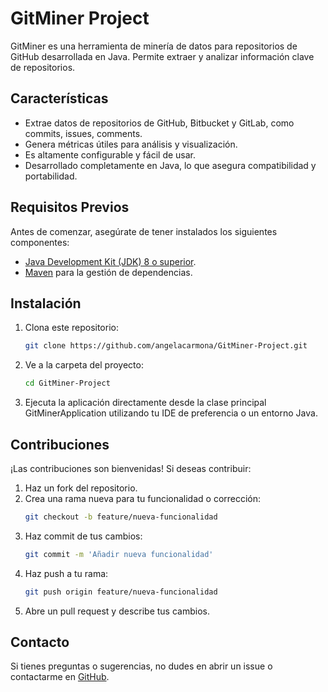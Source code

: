 # GitMiner Project

GitMiner es una herramienta de minería de datos para repositorios de GitHub desarrollada en Java. Permite extraer y analizar información clave de repositorios.

## Características

- Extrae datos de repositorios de GitHub, Bitbucket y GitLab, como commits, issues, comments.
- Genera métricas útiles para análisis y visualización.
- Es altamente configurable y fácil de usar.
- Desarrollado completamente en Java, lo que asegura compatibilidad y portabilidad.

## Requisitos Previos

Antes de comenzar, asegúrate de tener instalados los siguientes componentes:

- [Java Development Kit (JDK) 8 o superior](https://www.oracle.com/java/technologies/javase-downloads.html).
- [Maven](https://maven.apache.org/) para la gestión de dependencias.

## Instalación

1. Clona este repositorio:
    ```bash
    git clone https://github.com/angelacarmona/GitMiner-Project.git
    ```

2. Ve a la carpeta del proyecto:
    ```bash
    cd GitMiner-Project
    ```

3. Ejecuta la aplicación directamente desde la clase principal GitMinerApplication utilizando tu IDE de preferencia o un entorno Java.
   
## Contribuciones

¡Las contribuciones son bienvenidas! Si deseas contribuir:

1. Haz un fork del repositorio.
2. Crea una rama nueva para tu funcionalidad o corrección:
    ```bash
    git checkout -b feature/nueva-funcionalidad
    ```
3. Haz commit de tus cambios:
    ```bash
    git commit -m 'Añadir nueva funcionalidad'
    ```
4. Haz push a tu rama:
    ```bash
    git push origin feature/nueva-funcionalidad
    ```
5. Abre un pull request y describe tus cambios.

## Contacto

Si tienes preguntas o sugerencias, no dudes en abrir un issue o contactarme en [GitHub](https://github.com/angelacarmona).
